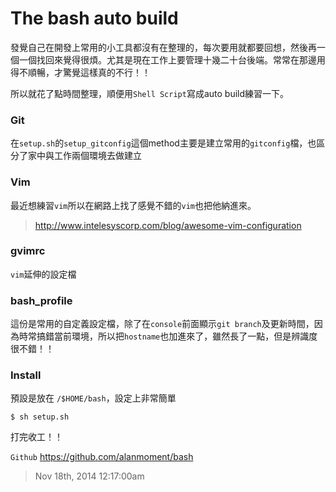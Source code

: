 # The bash auto build

發覺自己在開發上常用的小工具都沒有在整理的，每次要用就都要回想，然後再一個一個找回來覺得很煩。尤其是現在工作上要管理十幾二十台後端。常常在那邊用得不順暢，才驚覺這樣真的不行！！

所以就花了點時間整理，順便用`Shell Script`寫成auto build練習一下。

### Git

在`setup.sh`的`setup_gitconfig`這個method主要是建立常用的`gitconfig`檔，也區分了家中與工作兩個環境去做建立

### Vim

最近想練習`vim`所以在網路上找了感覺不錯的`vim`也把他納進來。

> http://www.intelesyscorp.com/blog/awesome-vim-configuration

### gvimrc

`vim`延伸的設定檔

### bash_profile

這份是常用的自定義設定檔，除了在`console`前面顯示`git branch`及更新時間，因為時常搞錯當前環境，所以把`hostname`也加進來了，雖然長了一點，但是辨識度很不錯！！

### Install

預設是放在 `/$HOME/bash`，設定上非常簡單

	$ sh setup.sh

打完收工！！

`Github`
https://github.com/alanmoment/bash

> Nov 18th, 2014 12:17:00am